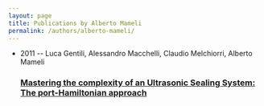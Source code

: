 ```yaml
---
layout: page
title: Publications by Alberto Mameli
permalink: /authors/alberto-mameli/
---
```


<ul class="post-list">
<li><span class='post-meta'>2011 -- Luca Gentili, Alessandro Macchelli, Claudio Melchiorri, Alberto Mameli</span><h3><a class='post-link' href='../../mastering-the-complexity-of-an-ultrasonic-sealing-system-the-port-hamiltonian-approach'>Mastering the complexity of an Ultrasonic Sealing System: The port-Hamiltonian approach</a></h3></li>

</ul>
